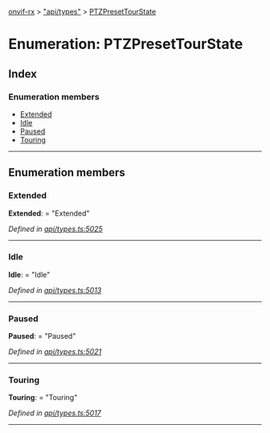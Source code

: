 [onvif-rx](../README.md) > ["api/types"](../modules/_api_types_.md) > [PTZPresetTourState](../enums/_api_types_.ptzpresettourstate.md)

# Enumeration: PTZPresetTourState

## Index

### Enumeration members

* [Extended](_api_types_.ptzpresettourstate.md#extended)
* [Idle](_api_types_.ptzpresettourstate.md#idle)
* [Paused](_api_types_.ptzpresettourstate.md#paused)
* [Touring](_api_types_.ptzpresettourstate.md#touring)

---

## Enumeration members

<a id="extended"></a>

###  Extended

**Extended**:  = "Extended"

*Defined in [api/types.ts:5025](https://github.com/patrickmichalina/onvif-rx/blob/3ab1739/src/api/types.ts#L5025)*

___
<a id="idle"></a>

###  Idle

**Idle**:  = "Idle"

*Defined in [api/types.ts:5013](https://github.com/patrickmichalina/onvif-rx/blob/3ab1739/src/api/types.ts#L5013)*

___
<a id="paused"></a>

###  Paused

**Paused**:  = "Paused"

*Defined in [api/types.ts:5021](https://github.com/patrickmichalina/onvif-rx/blob/3ab1739/src/api/types.ts#L5021)*

___
<a id="touring"></a>

###  Touring

**Touring**:  = "Touring"

*Defined in [api/types.ts:5017](https://github.com/patrickmichalina/onvif-rx/blob/3ab1739/src/api/types.ts#L5017)*

___

